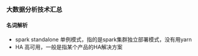 ### 大数据分析技术汇总

#### 名词解析
  * spark standalone 单例模式，指的是spark集群独立部署模式，没有用yarn
  * HA 高可用，一般是指某个产品的HA解决方案
